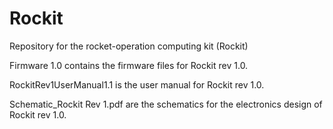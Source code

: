 # Rockit
Repository for the rocket-operation computing kit (Rockit)

Firmware 1.0 contains the firmware files for Rockit rev 1.0.

RockitRev1UserManual1.1 is the user manual for Rockit rev 1.0.

Schematic_Rockit Rev 1.pdf are the schematics for the electronics design of Rockit rev 1.0.
